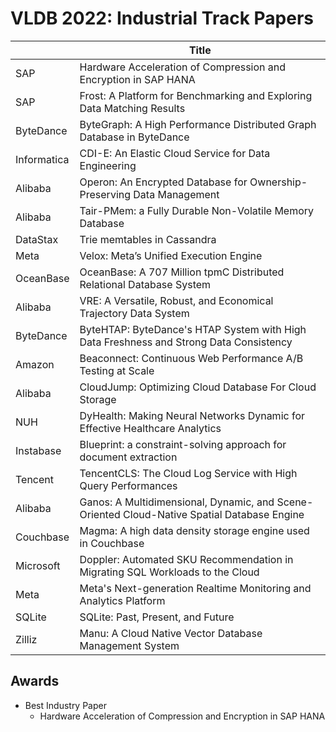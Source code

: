 # VLDB 2022: Industrial Track Papers

|             | Title                                                                                       |
| ----------- | ------------------------------------------------------------------------------------------- |
| SAP         | Hardware Acceleration of Compression and Encryption in SAP HANA                             |
| SAP         | Frost: A Platform for Benchmarking and Exploring Data Matching Results                      |
| ByteDance   | ByteGraph: A High Performance Distributed Graph Database in ByteDance                       |
| Informatica | CDI-E: An Elastic Cloud Service for Data Engineering                                        |
| Alibaba     | Operon: An Encrypted Database for Ownership-Preserving Data Management                      |
| Alibaba     | Tair-PMem: a Fully Durable Non-Volatile Memory Database                                     |
| DataStax    | Trie memtables in Cassandra                                                                 |
| Meta        | Velox: Meta’s Unified Execution Engine                                                      |
| OceanBase   | OceanBase: A 707 Million tpmC Distributed Relational Database System                        |
| Alibaba     | VRE: A Versatile, Robust, and Economical Trajectory Data System                             |
| ByteDance   | ByteHTAP: ByteDance's HTAP System with High Data Freshness and Strong Data Consistency      |
| Amazon      | Beaconnect: Continuous Web Performance A/B Testing at Scale                                 |
| Alibaba     | CloudJump: Optimizing Cloud Database For Cloud Storage                                      |
| NUH         | DyHealth: Making Neural Networks Dynamic for Effective Healthcare Analytics                 |
| Instabase   | Blueprint: a constraint-solving approach for document extraction                            |
| Tencent     | TencentCLS: The Cloud Log Service with High Query Performances                              |
| Alibaba     | Ganos: A Multidimensional, Dynamic, and Scene-Oriented Cloud-Native Spatial Database Engine |
| Couchbase   | Magma: A high data density storage engine used in Couchbase                                 |
| Microsoft   | Doppler: Automated SKU Recommendation in Migrating SQL Workloads to the Cloud               |
| Meta        | Meta's Next-generation Realtime Monitoring and Analytics Platform                           |
| SQLite      | SQLite: Past, Present, and Future                                                           |
| Zilliz      | Manu: A Cloud Native Vector Database Management System                                      |

## Awards

- Best Industry Paper
  - Hardware Acceleration of Compression and Encryption in SAP HANA  
